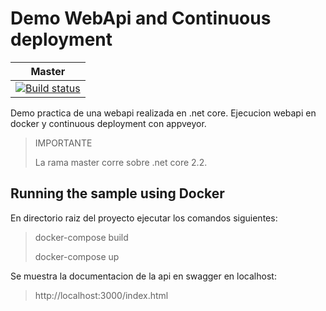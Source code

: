 # Demo WebApi and Continuous deployment

Master |
------ |
[![Build status](https://ci.appveyor.com/api/projects/status/6r9dr4v54dcvl821?svg=true)](https://ci.appveyor.com/project/pzamgar/apidemo) |


Demo practica de una webapi realizada en .net core.
Ejecucion webapi en docker y continuous deployment con appveyor.

> IMPORTANTE
>
> La rama master corre sobre .net core 2.2.


## Running the sample using Docker
En directorio raiz del proyecto ejecutar los comandos siguientes:
> docker-compose build
>
> docker-compose up

Se muestra la documentacion de la api en swagger en localhost:
> http://localhost:3000/index.html

